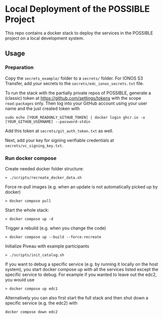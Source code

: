 # Local Deployment of the POSSIBLE Project

This repo contains a docker stack to deploy the services in the POSSIBLE project on a local development system.


## Usage

### Preparation
Copy the `secrets_example/` folder to a `secrets/` folder. 
For IONOS S3 Transfer, add your secrets to the `secrets/edc_ionos_secrets.txt` file.


To run the stack with the partially private repos of POSSIBLE, generate a (classic) token at https://github.com/settings/tokens with the scope `read:packages` only.
Then log into your GitHub account using your user name and the just created token with
```
sudo echo [YOUR_READONLY_GITHUB_TOKEN] | docker login ghcr.io -u [YOUR_GITHUB_USERNAME] --password-stdin
```
Add this token at `secrets/git_auth_token.txt` as well.

Next, add your key for signing verifiable credentials at `secrets/vc_signing_key.txt`.

### Run docker compose
Create needed docker folder structure:
```
> ./scripts/recreate_docker_data.sh
```

Force re-pull images (e.g. when an update is not automatically picked up by docker)
```
> docker compose pull
```

Start the whole stack:
```
> docker compose up -d
```

Trigger a rebuild (e.g. when you change the code)
```
> docker compose up --build --force-recreate
```

Initialize Piveau with example participants
```
> ./scripts/init_catalog.sh
```

If you want to debug a specific service (e.g. by running it locally on the host system), you start docker compose up with all the services listed except the specific service to debug.
For example if you wanted to leave out the edc2, you would use 
```
> docker compose up edc1
```

Alternatively you can also first start the full stack and then shut down a specific service (e.g. the edc2) with

    docker compose down edc2
